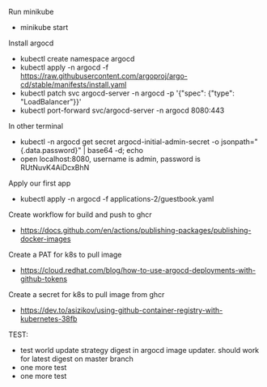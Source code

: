 Run minikube
- minikube start

Install argocd
- kubectl create namespace argocd
- kubectl apply -n argocd -f https://raw.githubusercontent.com/argoproj/argo-cd/stable/manifests/install.yaml
- kubectl patch svc argocd-server -n argocd -p '{"spec": {"type": "LoadBalancer"}}'
- kubectl port-forward svc/argocd-server -n argocd 8080:443

In other terminal
- kubectl -n argocd get secret argocd-initial-admin-secret -o jsonpath="{.data.password}" | base64 -d; echo
- open localhost:8080, username is admin, password is RUtNuvK4AiDcxBhN

Apply our first app
- kubectl apply -n argocd -f applications-2/guestbook.yaml

Create workflow for build and push to ghcr
- https://docs.github.com/en/actions/publishing-packages/publishing-docker-images

Create a PAT for k8s to pull image
- https://cloud.redhat.com/blog/how-to-use-argocd-deployments-with-github-tokens

Create a secret for k8s to pull image from ghcr
- https://dev.to/asizikov/using-github-container-registry-with-kubernetes-38fb

TEST:
- test world update strategy digest in argocd image updater. should work for latest digest on master branch
- one more test
- one more test